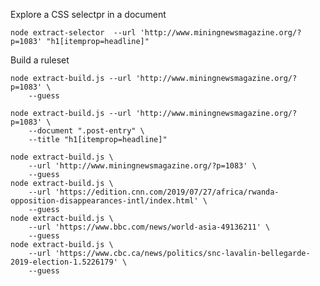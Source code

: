 Explore a CSS selectpr in a document

    node extract-selector  --url 'http://www.miningnewsmagazine.org/?p=1083' "h1[itemprop=headline]"

Build a ruleset

    node extract-build.js --url 'http://www.miningnewsmagazine.org/?p=1083' \
        --guess

    node extract-build.js --url 'http://www.miningnewsmagazine.org/?p=1083' \
        --document ".post-entry" \
        --title "h1[itemprop=headline]"

    node extract-build.js \
        --url 'http://www.miningnewsmagazine.org/?p=1083' \
        --guess
    node extract-build.js \
        --url 'https://edition.cnn.com/2019/07/27/africa/rwanda-opposition-disappearances-intl/index.html' \
        --guess
    node extract-build.js \
        --url 'https://www.bbc.com/news/world-asia-49136211' \
        --guess
    node extract-build.js \
        --url 'https://www.cbc.ca/news/politics/snc-lavalin-bellegarde-2019-election-1.5226179' \
        --guess

